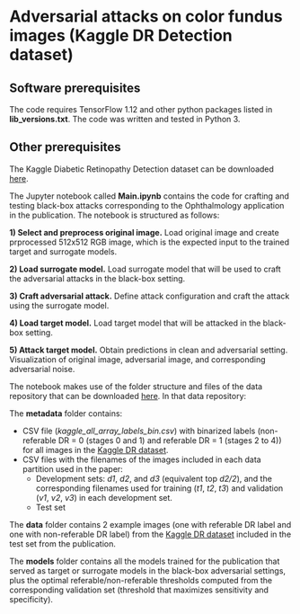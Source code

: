 # Adversarial attacks on color fundus images (Kaggle DR Detection dataset)

## Software prerequisites

The code requires TensorFlow 1.12 and other python packages listed in **lib_versions.txt**.
The code was written and tested in Python 3.

## Other prerequisites

The Kaggle Diabetic Retinopathy Detection dataset can be downloaded [here](https://www.kaggle.com/c/diabetic-retinopathy-detection/data).

The Jupyter notebook called **Main.ipynb** contains the code for crafting and testing black-box attacks corresponding to the Ophthalmology application in the publication. The notebook is structured as follows:

**1) Select and preprocess original image.** Load original image and create prprocessed 512x512 RGB image, which is the expected input to the trained target and surrogate models.

**2) Load surrogate model.** Load surrogate model that will be used to craft the adversarial attacks in the black-box setting.

**3) Craft adversarial attack.** Define attack configuration and craft the attack using the surrogate model.

**4) Load target model.** Load target model that will be attacked in the black-box setting. 

**5) Attack target model.** Obtain predictions in clean and adversarial setting. Visualization of original image, adversarial image, and corresponding adversarial noise.

The notebook makes use of the folder structure and files of the data repository that can be downloaded [here](link). In that data repository:

The **metadata** folder contains:
- CSV file (*kaggle_all_array_labels_bin.csv*) with binarized labels (non-referable DR = 0 (stages 0 and 1) and referable DR = 1 (stages 2 to 4)) for all images in the [Kaggle DR dataset](https://www.kaggle.com/c/diabetic-retinopathy-detection). 
- CSV files with the filenames of the images included in each data partition used in the paper:
    - Development sets: *d1*, *d2*, and *d3* (equivalent top *d2/2*), and the corresponding filenames used for training (*t1*, *t2*, *t3*) and validation (*v1*, *v2*, *v3*) in each development set.
    - Test set

The **data** folder contains 2 example images (one with referable DR label and one with non-referable DR label) from the [Kaggle DR dataset](https://www.kaggle.com/c/diabetic-retinopathy-detection) included in the test set from the publication. 

The **models** folder contains all the models trained for the publication that served as target or surrogate models in the black-box adversarial settings, plus the optimal referable/non-referable thresholds computed from the corresponding validation set (threshold that maximizes sensitivity and specificity).

